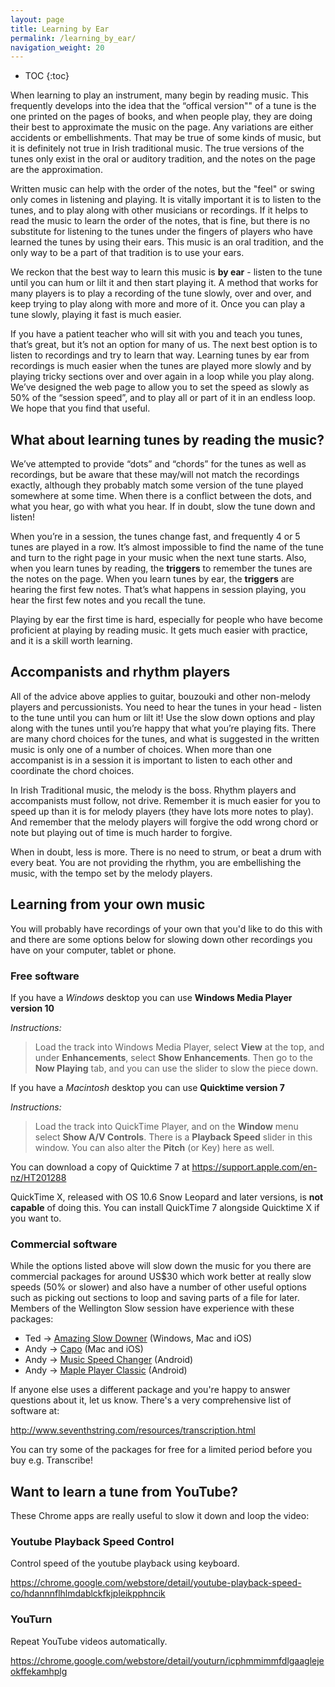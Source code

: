 ```yaml
---
layout: page
title: Learning by Ear
permalink: /learning_by_ear/
navigation_weight: 20
---
```


* TOC
{:toc}

When learning to play an instrument, many begin by reading music.  This frequently develops into the idea that the “offical version"" of a tune is the one printed on the pages of books, and when people play, they are doing their best to approximate the music on the page.  Any variations are either accidents or embellishments.  That may be true of some kinds of music, but it is definitely not true in Irish traditional music.  The true versions of the tunes only exist in the oral or auditory tradition, and the notes on the page are the approximation.

Written music can help with the order of the notes, but the "feel" or swing only comes in listening and playing.  It is vitally important it is to listen to the tunes, and to play along with other musicians or recordings.  If it helps to read the music to learn the order of the notes, that is fine, but there is no substitute for listening to the tunes under the fingers of players who have learned the tunes by using their ears.  This music is an oral tradition, and the only way to be a part of that tradition is to use your ears.

We reckon that the best way to learn this music is **by ear** - listen to the tune until you can hum or lilt it and then start playing it.  A method that works for many players is to play a recording of the tune slowly, over and over, and keep trying to play along with more and more of it. Once you can play a tune slowly, playing it fast is much easier.

If you have a patient teacher who will sit with you and teach you tunes, that’s great, but it’s not an option for many of us. The next best option is to listen to recordings and try to learn that way.  Learning tunes by ear from recordings is much easier when the tunes are played more slowly and by playing tricky sections over and over again in a loop while you play along. We’ve designed the web page to allow you to set the speed as slowly as 50% of the “session speed”, and to play all or part of it in an endless loop.  We hope that you find that useful.

What about learning tunes by reading the music?
-----------------------------------------------

We’ve attempted to provide “dots” and “chords” for the tunes as well as recordings, but be aware that these may/will not match the recordings exactly, although they probably match some version of the tune played somewhere at some time.  When there is a conflict between the dots, and what you hear, go with what you hear.  If in doubt, slow the tune down and listen!

When you’re in a session, the tunes change fast, and frequently 4 or 5 tunes are played in a row.  It’s almost impossible to find the name of the tune and turn to the right page in your music when the next tune starts. Also, when you learn tunes by reading, the **triggers** to remember the tunes are the notes on the page.  When you learn tunes by ear, the **triggers** are hearing the first few notes.  That’s what happens in session playing, you hear the first few notes and you recall the tune.

Playing by ear the first time is hard, especially for people who have become proficient at playing by reading music.  It gets much easier with practice, and it is a skill worth learning.

Accompanists and rhythm players
-------------------------------

All of the advice above applies to guitar, bouzouki and other non-melody players and percussionists. You need to hear the tunes in your head - listen to the tune until you can hum or lilt it! Use the slow down options and play along with the tunes until you’re happy that what you’re playing fits.  There are many chord choices for the tunes, and what is suggested in the written music is only one of a number of choices.  When more than one accompanist is in a session it is important to listen to each other and coordinate the chord choices.

In Irish Traditional music, the melody is the boss.  Rhythm players and accompanists must follow, not drive.  Remember it is much easier for you to speed up than it is for melody players (they have lots more notes to play).  And remember that the melody players will forgive the odd wrong chord or note but playing out of time is much harder to forgive.

When in doubt, less is more.  There is no need to strum, or beat a drum with every beat.  You are not providing the rhythm, you are embellishing the music, with the tempo set by the melody players.

Learning from your own music
----------------------------

You will probably have recordings of your own that you'd like to do this with and there are some options below for slowing down other recordings you have on your computer, tablet or phone.

### Free software

If you have a *Windows* desktop you can use **Windows Media Player version 10**

*Instructions:*

> Load the track into Windows Media Player, select **View** at the top, and under
> **Enhancements**, select **Show Enhancements**. Then go to the **Now Playing** tab,
> and you can use the slider to slow the piece down.

If you have a *Macintosh* desktop you can use **Quicktime version 7**

*Instructions:*

> Load the track into QuickTime Player, and on the **Window** menu select **Show A/V
> Controls**. There is a **Playback Speed** slider in this window. You can also alter
> the **Pitch** (or Key) here as well.

You can download a copy of Quicktime 7 at <https://support.apple.com/en-nz/HT201288>

QuickTime X, released with OS 10.6 Snow Leopard and later versions, is **not capable** of doing this. You can install QuickTime 7 alongside Quicktime X if you want to.


### Commercial software

While the options listed above will slow down the music for you there are commercial packages for around US$30 which work better at really slow speeds (50% or slower) and also have a number of other useful options such as picking out sections to loop and saving parts of a file for later. Members of the Wellington Slow session have experience with these packages:

  * Ted  -> <a href="http://www.ronimusic.com/slowdown.htm">Amazing Slow Downer</a> (Windows, Mac and iOS)
  * Andy -> <a href="http://supermegaultragroovy.com/products/capo/">Capo</a> (Mac and iOS)
  * Andy -> <a href="https://play.google.com/store/apps/details?id=com.smp.musicspeed">Music Speed Changer</a> (Android)
   * Andy -> <a href="https://play.google.com/store/apps/details?id=com.sqr5.android.audioplayer">Maple Player Classic</a> (Android)

If anyone else uses a different package and you're happy to answer questions about it, let us know. There's a very comprehensive list of software at:

<http://www.seventhstring.com/resources/transcription.html>

You can try some of the packages for free for a limited period before you buy e.g. Transcribe!

## Want to learn a tune from YouTube?

These Chrome apps are really useful to slow it down and loop the video:

### Youtube Playback Speed Control

Control speed of the youtube playback using keyboard.

<a href="https://chrome.google.com/webstore/detail/youtube-playback-speed-co/hdannnflhlmdablckfkjpleikpphncik">https://chrome.google.com/webstore/detail/youtube-playback-speed-co/hdannnflhlmdablckfkjpleikpphncik</a>

### YouTurn

Repeat YouTube videos automatically.

<a href="https://chrome.google.com/webstore/detail/youturn/icphmmimmfdlgaaglejeokffekamhplg">https://chrome.google.com/webstore/detail/youturn/icphmmimmfdlgaaglejeokffekamhplg</a>

